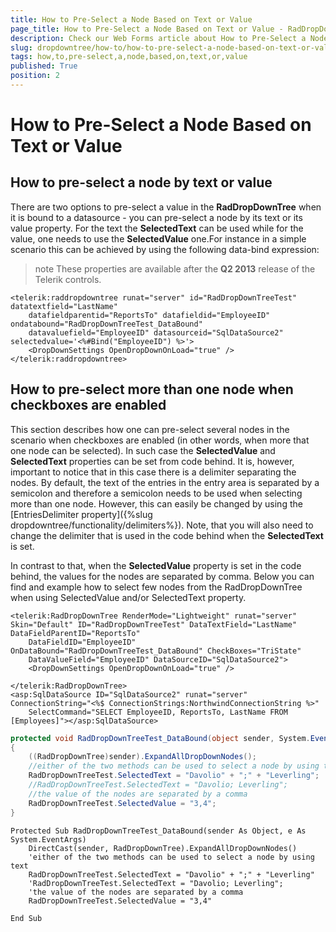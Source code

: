 ```yaml
---
title: How to Pre-Select a Node Based on Text or Value
page_title: How to Pre-Select a Node Based on Text or Value - RadDropDownTree
description: Check our Web Forms article about How to Pre-Select a Node Based on Text or Value.
slug: dropdowntree/how-to/how-to-pre-select-a-node-based-on-text-or-value
tags: how,to,pre-select,a,node,based,on,text,or,value
published: True
position: 2
---
```


# How to Pre-Select a Node Based on Text or Value



## How to pre-select a node by text or value

There are two options to pre-select a value in the **RadDropDownTree** when it is bound to a datasource - you can pre-select a node by its text or its value property. For the text the **SelectedText** can be used while for the value, one needs to use the **SelectedValue** one.For instance in a simple scenario this can be achieved by using the following data-bind expression:

>note These properties are available after the **Q2 2013** release of the Telerik controls.
>


````ASPNET
<telerik:raddropdowntree runat="server" id="RadDropDownTreeTest" datatextfield="LastName"
    datafieldparentid="ReportsTo" datafieldid="EmployeeID" ondatabound="RadDropDownTreeTest_DataBound"
    datavaluefield="EmployeeID" datasourceid="SqlDataSource2" selectedvalue='<%#Bind("EmployeeID") %>'>
	<DropDownSettings OpenDropDownOnLoad="true" />
</telerik:raddropdowntree>
````



## How to pre-select more than one node when checkboxes are enabled

This section describes how one can pre-select several nodes in the scenario when checkboxes are enabled (in other words, when more that one node can be selected). In such case the **SelectedValue** and **SelectedText** properties can be set from code behind. It is, however, important to notice that in this case there is a delimiter separating the nodes. By default, the text of the entries in the entry area is separated by a semicolon and therefore a semicolon needs to be used when selecting more than one node. However, this can easily be changed by using the [EntriesDelimiter property]({%slug dropdowntree/functionality/delimiters%}). Note, that you will also need to change the delimiter that is used in the code behind when the **SelectedText** is set.

In contrast to that, when the **SelectedValue** property is set in the code behind, the values for the nodes are separated by comma. Below you can find and example how to select few nodes from the RadDropDownTree when using SelectedValue and/or SelectedText property.

````ASPNET
<telerik:RadDropDownTree RenderMode="Lightweight" runat="server" Skin="Default" ID="RadDropDownTreeTest" DataTextField="LastName" DataFieldParentID="ReportsTo"
    DataFieldID="EmployeeID" OnDataBound="RadDropDownTreeTest_DataBound" CheckBoxes="TriState"
    DataValueField="EmployeeID" DataSourceID="SqlDataSource2">
    <DropDownSettings OpenDropDownOnLoad="true" />

</telerik:RadDropDownTree>
<asp:SqlDataSource ID="SqlDataSource2" runat="server" ConnectionString="<%$ ConnectionStrings:NorthwindConnectionString %>"
    SelectCommand="SELECT EmployeeID, ReportsTo, LastName FROM [Employees]"></asp:SqlDataSource>
````





````C#
protected void RadDropDownTreeTest_DataBound(object sender, System.EventArgs e)
{
    ((RadDropDownTree)sender).ExpandAllDropDownNodes();
    //either of the two methods can be used to select a node by using text
    RadDropDownTreeTest.SelectedText = "Davolio" + ";" + "Leverling";
    //RadDropDownTreeTest.SelectedText = "Davolio; Leverling";
    //the value of the nodes are separated by a comma 
    RadDropDownTreeTest.SelectedValue = "3,4";
}	
````
````VB.NET
Protected Sub RadDropDownTreeTest_DataBound(sender As Object, e As System.EventArgs)
    DirectCast(sender, RadDropDownTree).ExpandAllDropDownNodes()
    'either of the two methods can be used to select a node by using text
    RadDropDownTreeTest.SelectedText = "Davolio" + ";" + "Leverling"
    'RadDropDownTreeTest.SelectedText = "Davolio; Leverling";
    'the value of the nodes are separated by a comma 
    RadDropDownTreeTest.SelectedValue = "3,4"

End Sub
````

